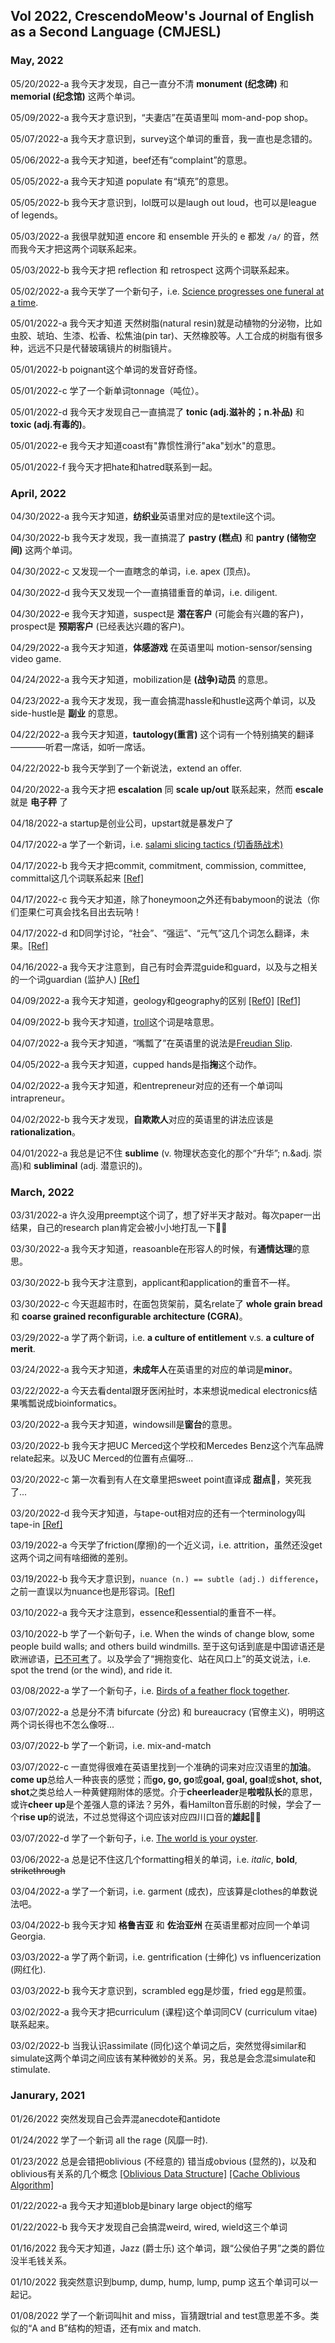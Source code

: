 ## Vol 2022, CrescendoMeow's Journal of English as a Second Language (CMJESL)

### May, 2022

05/20/2022-a 我今天才发现，自己一直分不清 **monument (纪念碑)** 和 **memorial (纪念馆)** 这两个单词。

05/09/2022-a 我今天才意识到，“夫妻店”在英语里叫 mom-and-pop shop。

05/07/2022-a 我今天才意识到，survey这个单词的重音，我一直也是念错的。

05/06/2022-a 我今天才知道，beef还有“complaint”的意思。

05/05/2022-a 我今天才知道 populate 有“填充”的意思。

05/05/2022-b 我今天才意识到，lol既可以是laugh out loud，也可以是league of legends。

05/03/2022-a 我很早就知道 encore 和 ensemble 开头的 e 都发 `/a/` 的音，然而我今天才把这两个词联系起来。

05/03/2022-b 我今天才把 reflection 和 retrospect 这两个词联系起来。

05/02/2022-a 我今天学了一个新句子，i.e. [Science progresses one funeral at a time](https://en.wikipedia.org/wiki/Planck%27s_principle).

05/01/2022-a 我今天才知道 天然树脂(natural resin)就是动植物的分泌物，比如虫胶、琥珀、生漆、松香、松焦油(pin tar)、天然橡胶等。人工合成的树脂有很多种，远远不只是代替玻璃镜片的树脂镜片。

05/01/2022-b poignant这个单词的发音好奇怪。

05/01/2022-c 学了一个新单词tonnage（吨位）。

05/01/2022-d 我今天才发现自己一直搞混了 **tonic (adj.滋补的；n.补品)** 和 **toxic (adj.有毒的)**。

05/01/2022-e 我今天才知道coast有"靠惯性滑行"aka"划水"的意思。

05/01/2022-f 我今天才把hate和hatred联系到一起。


### April, 2022

04/30/2022-a 我今天才知道，**纺织业**英语里对应的是textile这个词。

04/30/2022-b 我今天才发现，我一直搞混了 **pastry (糕点)** 和 **pantry (储物空间)** 这两个单词。

04/30/2022-c 又发现一个一直瞎念的单词，i.e. apex (顶点)。

04/30/2022-d 我今天又发现一个一直搞错重音的单词，i.e. diligent.

04/30/2022-e 我今天才知道，suspect是 **潜在客户** (可能会有兴趣的客户)，prospect是 **预期客户** (已经表达兴趣的客户)。

04/29/2022-a 我今天才知道，**体感游戏** 在英语里叫 motion-sensor/sensing video game.

04/24/2022-a 我今天才知道，mobilization是 **(战争)动员** 的意思。

04/23/2022-a 我今天才发现，我一直会搞混hassle和hustle这两个单词，以及side-hustle是 **副业** 的意思。

04/22/2022-a 我今天才知道，**tautology(重言)** 这个词有一个特别搞笑的翻译————听君一席话，如听一席话。

04/22/2022-b 我今天学到了一个新说法，extend an offer.

04/20/2022-a 我今天才把 **escalation** 同 **scale up/out** 联系起来，然而 **escale** 就是 **电子秤** 了

04/18/2022-a startup是创业公司，upstart就是暴发户了

04/17/2022-a 学了一个新词，i.e. [salami slicing tactics (切香肠战术)](https://en.wikipedia.org/wiki/Salami_slicing_tactics)

04/17/2022-b 我今天才把commit, commitment, commission, committee, committal这几个词联系起来 [[Ref]](https://blog.harwardcommunications.com/2018/05/14/the-difference-between-commitment-and-commission-and-committee-and-committal/)

04/17/2022-c 我今天才知道，除了honeymoon之外还有babymoon的说法（你们歪果仁可真会找名目出去玩呐！

04/17/2022-d 和D同学讨论，“社会”、“强运”、“元气”这几个词怎么翻译，未果。[[Ref]](https://www.e2say.com/articles/2472/)

04/16/2022-a 我今天才注意到，自己有时会弄混guide和guard，以及与之相关的一个词guardian (监护人) [[Ref]](https://wikidiff.com/guard/guide)

04/09/2022-a 我今天才知道，geology和geography的区别 [[Ref0]](https://keydifferences.com/difference-between-geography-and-geology.html) [[Ref1]](https://www.quora.com/Why-does-Sheldon-Cooper-say-geology-isnt-a-real-science)

04/09/2022-b 我今天才知道，[troll](https://en.wikipedia.org/wiki/Internet_troll)这个词是啥意思。

04/07/2022-a 我今天才知道，“嘴瓢了”在英语里的说法是[Freudian Slip](https://en.wikipedia.org/wiki/Freudian_slip).

04/05/2022-a 我今天才知道，cupped hands是指**掬**这个动作。

04/02/2022-a 我今天才知道，和entrepreneur对应的还有一个单词叫intrapreneur。

04/02/2022-b 我今天才发现，**自欺欺人**对应的英语里的讲法应该是**rationalization**。

04/01/2022-a 我总是记不住 **sublime** (v. 物理状态变化的那个“升华”; n.&adj. 崇高)和 **subliminal** (adj. 潜意识的)。

### March, 2022

03/31/2022-a 许久没用preempt这个词了，想了好半天才敲对。每次paper一出结果，自己的research plan肯定会被小小地打乱一下🤦‍♀️

03/30/2022-a 我今天才知道，reasoanble在形容人的时候，有**通情达理**的意思。

03/30/2022-b 我今天才注意到，applicant和application的重音不一样。

03/30/2022-c 今天逛超市时，在面包货架前，莫名relate了 **whole grain bread** 和 **coarse grained reconfigurable architecture (CGRA)**。

03/29/2022-a 学了两个新词，i.e. **a culture of entitlement** v.s. **a culture of merit**.

03/24/2022-a 我今天才知道，**未成年人**在英语里的对应的单词是**minor**。

03/22/2022-a 今天去看dental跟牙医闲扯时，本来想说medical electronics结果嘴瓢说成bioinformatics。

03/20/2022-a 我今天才知道，windowsill是**窗台**的意思。

03/20/2022-b 我今天才把UC Merced这个学校和Mercedes Benz这个汽车品牌relate起来。以及UC Merced的位置有点偏呀...

03/20/2022-c 第一次看到有人在文章里把sweet point直译成 **甜点**🍮，笑死我了...

03/20/2022-d 我今天才知道，与tape-out相对应的还有一个terminology叫tape-in [[Ref]](https://www.quora.com/What-do-tape-in-and-tape-out-mean-in-electronic-design)

03/19/2022-a 今天学了friction(摩擦)的一个近义词，i.e. attrition，虽然还没get这两个词之间有啥细微的差别。

03/19/2022-b 我今天才意识到，`nuance (n.) == subtle (adj.) difference`，之前一直误以为nuance也是形容词。[[Ref]](https://forum.wordreference.com/threads/nuance-subtle-difference.624844/)

03/10/2022-a 我今天才注意到，essence和essential的重音不一样。

03/10/2022-b 学了一个新句子，i.e. When the winds of change blow, some people build walls; and others build windmills. 至于这句话到底是中国谚语还是欧洲谚语，[已不可考](https://www.zhihu.com/question/38405324)了。以及学会了“拥抱变化、站在风口上”的英文说法，i.e. spot the trend (or the wind), and ride it.

03/08/2022-a 学了一个新句子，i.e. [Birds of a feather flock together](https://en.wikipedia.org/wiki/Birds_of_a_feather_flock_together).

03/07/2022-a 总是分不清 bifurcate (分岔) 和 bureaucracy (官僚主义)，明明这两个词长得也不怎么像呀...

03/07/2022-b 学了一个新词，i.e. mix-and-match

03/07/2022-c 一直觉得很难在英语里找到一个准确的词来对应汉语里的**加油**。**come up**总给人一种丧丧的感觉；而**go, go, go**或**goal, goal, goal**或**shot, shot, shot**之类总给人一种黄健翔附体的感觉。介于**cheerleader**是**啦啦队长**的意思，或许**cheer up**是个差强人意的译法？另外，看Hamilton音乐剧的时候，学会了一个**rise up**的说法，不过总觉得这个词应该对应四川口音的**雄起**🤦‍♀️

03/07/2022-d 学了一个新句子，i.e. [The world is your oyster](https://nosweatshakespeare.com/quotes/famous/the-worlds-your-oyster/).

03/06/2022-a 总是记不住这几个formatting相关的单词，i.e. *italic*, **bold**, ~~strikethrough~~

03/04/2022-a 学了一个新词，i.e. garment (成衣)，应该算是clothes的单数说法吧。

03/04/2022-b 我今天才知 **格鲁吉亚** 和 **佐治亚州** 在英语里都对应同一个单词Georgia.

03/03/2022-a 学了两个新词，i.e. gentrification (士绅化) vs influencerization (网红化).

03/03/2022-b 我今天才意识到，scrambled egg是炒蛋，fried egg是煎蛋。

03/02/2022-a 我今天才把curriculum (课程)这个单词同CV (curriculum vitae)联系起来。

03/02/2022-b 当我认识assimilate (同化)这个单词之后，突然觉得similar和simulate这两个单词之间应该有某种微妙的关系。另，我总是会念混simulate和stimulate.

### Janurary, 2021

01/26/2022 突然发现自己会弄混anecdote和antidote

01/24/2022 学了一个新词 all the rage (风靡一时).

01/23/2022 总是会错把oblivious (不经意的) 错当成obvious (显然的)，以及和oblivious有关系的几个概念 [[Oblivious Data Structure]](https://en.wikipedia.org/wiki/Oblivious_data_structure) [[Cache Oblivious Algorithm]](https://en.wikipedia.org/wiki/Cache-oblivious_algorithm)

01/22/2022-a 我今天才知道blob是binary large object的缩写

01/22/2022-b 我今天才发现自己会搞混weird, wired, wield这三个单词

01/16/2022 我今天才知道，Jazz (爵士乐) 这个单词，跟“公侯伯子男”之类的爵位没半毛钱关系。

01/10/2022 我突然意识到bump, dump, hump, lump, pump 这五个单词可以一起记。

01/08/2022 学了一个新词叫hit and miss，盲猜跟trial and test意思差不多。类似的“A and B”结构的短语，还有mix and match.
